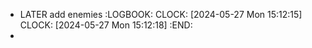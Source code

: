 - LATER add enemies
  :LOGBOOK:
  CLOCK: [2024-05-27 Mon 15:12:15]
  CLOCK: [2024-05-27 Mon 15:12:18]
  :END:
-